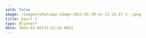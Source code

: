 ```yaml
---
sold: false
image: /images/whatsapp-image-2022-01-30-at-13.24.17-1-.jpeg
title: kaart 1
type: Olieverf
date: 2022-03-05T13:51:52.085Z
---
```

